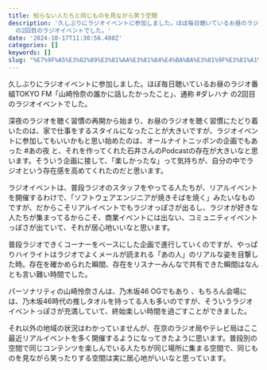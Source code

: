 ```yaml
---
title: 知らない人たちと同じものを見ながら笑う空間
description: '久しぶりにラジオイベントに参加しました。ほぼ毎日聴いているお昼のラジオ番組TOKYO FM「山崎怜奈の誰かに話したかったこと」、通称 #ダレハナ
  の2回目のラジオイベントでした。'
date: '2024-10-17T11:30:56.480Z'
categories: []
keywords: []
slug: "%E7%9F%A5%E3%82%89%E3%81%AA%E3%81%84%E4%BA%BA%E3%81%9F%E3%81%A1%E3%81%A8%E5%90%8C%E3%81%98%E3%82%82%E3%81%AE%E3%82%92%E8%A6%8B%E3%81%AA%E3%81%8C%E3..."
---
```

久しぶりにラジオイベントに参加しました。ほぼ毎日聴いているお昼のラジオ番組TOKYO FM「山崎怜奈の誰かに話したかったこと」、通称 #ダレハナ の2回目のラジオイベントでした。

深夜のラジオを聴く習慣の再開から始まり、お昼のラジオを聴く習慣にたどり着いたのは、家で仕事をするスタイルになったことが大きいですが、ラジオイベントに参加してもいいかもと思い始めたのは、オールナイトニッポンの企画でもあった #あの夜 と、それを作ってくれた石井さんのPodcastの存在が大きいなと思います。そういう企画に接して、「楽しかったな」って気持ちが、自分の中でラジオという存在感を高めてくれたのだと思います。

ラジオイベントは、普段ラジオのスタッフをやってる人たちが、リアルイベントを開催するわけで、「ソフトウェアエンジニアが焼きそばを焼く」みたいなものですが、だからこそリアルイベントでもラジオっぽさが出るし、ラジオが好きな人たちが集まってるからこそ、商業イベントには出ない、コミュニティイベントっぽさが出ていて、それが居心地いいなと思います。

普段ラジオできくコーナーをベースにした企画で進行していくのですが、やっぱりハイライトはラジオでよくメールが読まれる「あの人」のリアルな姿を目撃した時。存在を確かめられた瞬間、存在をリスナーみんなで共有できた瞬間はなんとも言い難い時間でした。

パーソナリティの山崎怜奈さんは、乃木坂46 OGでもあり 、もちろん会場には、乃木坂46時代の推しタオルを持ってる人も多いのですが、そういうラジオイベントっぽさが充満していて、終始楽しい時間を過ごすことができました。

それ以外の地域の状況はわかっていませんが、在京のラジオ局やテレビ局はここ最近リアルイベントを多く開催するようになってきたように思います。普段別の空間で同じコンテンツを楽しんでいる人たちが同じ場所に集まる空間で、同じものを見ながら笑ったりする空間は実に居心地がいいなと思っています。